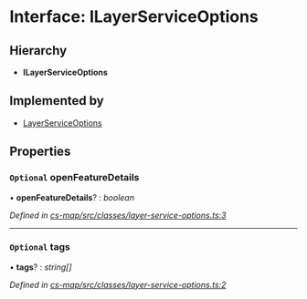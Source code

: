 # Interface: ILayerServiceOptions

## Hierarchy

* **ILayerServiceOptions**

## Implemented by

* [LayerServiceOptions](../classes/_cs_map_src_classes_layer_service_options_.layerserviceoptions.md)

## Properties

### `Optional` openFeatureDetails

• **openFeatureDetails**? : *boolean*

*Defined in [cs-map/src/classes/layer-service-options.ts:3](https://github.com/RichardHovenkamp/csnext/blob/d817caa/packages/cs-map/src/classes/layer-service-options.ts#L3)*

___

### `Optional` tags

• **tags**? : *string[]*

*Defined in [cs-map/src/classes/layer-service-options.ts:2](https://github.com/RichardHovenkamp/csnext/blob/d817caa/packages/cs-map/src/classes/layer-service-options.ts#L2)*
